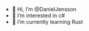 - 👋 Hi, I’m @DanielJensson
- 👀 I’m interested in c#
- 🌱 I’m currently learning Rust

<!---
DanielJensson/DanielJensson is a ✨ special ✨ repository because its `README.md` (this file) appears on your GitHub profile.
You can click the Preview link to take a look at your changes.
--->
